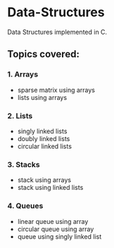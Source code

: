 # Data-Structures
Data Structures implemented in C.

## Topics covered: ##
### 1. Arrays
  - sparse matrix using arrays
  - lists using arrays

### 2. Lists
  - singly linked lists
  - doubly linked lists
  - circular linked lists

### 3. Stacks
  - stack using arrays
  - stack using linked lists

### 4. Queues
  - linear queue using array
  - circular queue using array
  - queue using singly linked list
